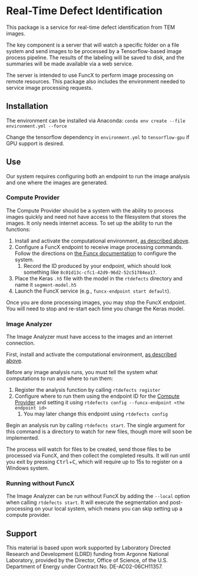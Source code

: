 # Real-Time Defect Identification

This package is a service for real-time defect identification from TEM images. 

The key component is a server that will watch a specific folder on a file system and 
send images to be processed by a Tensorflow-based image process pipeline. 
The results of the labeling will be saved to disk, and the summaries will be made
available via a web service.

The server is intended to use FuncX to perform image processing on remote resources. 
This package also includes the environment needed to service image processing requests.

## Installation

The environment can be installed via Anaconda: ``conda env create --file environment.yml --force``

Change the tensorflow dependency in `environment.yml` to `tensorflow-gpu` if GPU support is desired.

## Use

Our system requires configuring both an endpoint to run the image analysis and one where the images are generated. 

### Compute Provider

The Compute Provider should be a system with the ability to process images quickly and need not have access
to the filesystem that stores the images. It only needs internet access. To set up the ability to run the functions:

1. Install and activate the computational environment, [as described above](#installation).
1. Configure a FuncX endpoint to receive image processing commands. Follow the directions on [the Funcx documentation](https://funcx.readthedocs.io/en/latest/endpoints.html#first-time-setup)
to configure the system.
    1. Record the ID produced by your endpoint, which should look something like `8c01d13c-cfc1-42d9-96d2-52c51784ea17`.  
1. Place the Keras `.h5` file with the model in the `rtdefects` directory and name it `segment-model.h5`
1. Launch the FuncX service (e.g., `funcx-endpoint start default`).

Once you are done processing images, you may stop the FuncX endpoint. 
You will need to stop and re-start each time you change the Keras model. 

### Image Analyzer

The Image Analyzer must have access to the images and an internet connection.

First, install and activate the computational environment, [as described above](#installation).

Before any image analysis runs, you must tell the system what computations to run and where to run them:
1. Register the analysis function by calling `rtdefects register`
1. Configure where to run them using the endpoint ID for the [Compute Provider](#compute-provider)
and setting it using `rtdefects config --funcx-endpoint <the endpoint id>`
   1. You may later change this endpoint using `rtdefects config`

Begin an analysis run by calling `rtdefects start`.
The single argument for this command is a directory to watch for new files,
though more will soon be implemented.

The process will watch for files to be created, send those files
to be processed via FuncX, and then collect the completed results.
It will run until you exit by pressing <kbd>Ctrl</kbd>+<kbd>C</kbd>,
which will require up to 15s to register on a Windows system.

### Running without FuncX

The Image Analyzer can be run without FuncX by adding the `--local` option when calling `rtdefects start`.
It will execute the segmentation and post-processing on your local system, 
which means you can skip setting up a compute provider.

## Support

This material is based upon work supported by Laboratory Directed Research and Development (LDRD) funding from Argonne National Laboratory, provided by the Director, Office of Science, of the U.S. Department of Energy under Contract No. DE-AC02-06CH11357.
